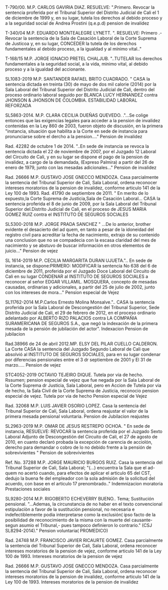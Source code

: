 T-790/00. M.P. CARLOS GAVIRIA DIAZ. RESUELVE: ".Primero. Revocar la sentencia proferida por el Tribunal Superior del Distrito Judicial de Cali el 1 de diciembre de 1999 y, en su lugar, tutela los derechos al debido proceso y a la seguridad social de Andrea Prostini (q.e.p.d)
 pension de invalidez

 T-340/04 M.P. EDUARDO MONTEALEGRE LYNETT. ".
RESUELVE: Primero .- Revocar la sentencia de la Sala de Casación Laboral de la Corte Suprema de Justicoa y, en su lugar, CONCEDER la tutela de los derechos fundamentales al debido proceso, a la igualdad y al mínimo vital.."

 T-168/15 M.P. JORGE IGNACIO PRETEL CHALJUB.  "..TUTELAR los derechos fundamentales a la seguridad social, a la vida, minimo vital, al debido proceso y a la igualdad del accionante.


 SL1083-2019 M.P. SANTANDER RAFAEL BRITO CUADRADO. " CASA la sentencia dictada en treinta (30) de mayo de dos mil calorie (2014) por la Sala Laboral del Tribunal Superior del Distrito Judicial de Cali, dentro del proceso ordinario laboral seguido por BLANCA LUCY HERNANDEZ contra JHONSON & JHONSON DE COLOMBIA.
 ESTABILIDAD LABORAL REFORZADA

 SL5863-2014. M.P. CLARA CECILIA DUEÑAS QUEVEDO.  ."...Se colige entonces que las exigencias legales para acceder a la pension de invalidez contenidas en la Ley 860 de 2003, fueron objeto de discusión, en la primera "instancia, situación que habilita a la Corte en sede de instancia para pronunciarse sobre el dercho a la pension...."
 Pension de invalidez

 Rad. 42282 de octubre 1 de 2014. "..En sede de instancia se revoca la sentencia dictada el 22 de noviembre de 2007, por el Juzgado 12 Laboral del Circuito de Cali, y en su lugar se dispone el pago de la pension de invalidez, a cargo de la demandada, (Expreso Palmira) a partir del 26 de enero de 1979, junto con las mesadas adicionales..."
 Pension de invalidez

 Rad. 26666  M.P. GUSTAVO JOSE GNECCO MENDOZA. Casa parcialmente la sentencia del Tribunal Superior de Cali, Sala Laboral, ordena reconocer intereses moratorios de la pension de invalidez, conforme articulo 141 de la Ley 100 de 1993.
 Rad. 41790 de septiembre de 2011. " En merito de lo expuesto,la Corte  Suprema de Justicia,Sala de Casación Laboral...
CASA la sentencia proferida el 8 de junio de 2009, por la Sala Laboral del Tribunal Superior del.Distrito Judicial de Cali, en el proceso de JESUS MARIA GOMEZ RUIZ contra el INSTITUTO DE SEGUROS SOCIALES


 SL5300-2018 M.P. JORGE PRADA SANCHEZ " ...De lo anterior, brother evidente el desacierto del ad quem, en tanto a pesar de la idoneidad del registro civil para acreditar la fecha de nacimiento, extrajo de su contenido una conclusion que no se compadecia con la escasa claridad del mes de nacimiento y se abstuvo de buscar información en otros elementos de juicio..."
 Pension de vejez
 
 SL 1614-2019 M.P. CECILIA MARGARITA DURAN UJUETA.".. En sede de instancia, se dispone:PRIMERO: MODIFICAR la sentencia No 638 del 6 de diciembre de 2011, proferida por el Juzgado Doce Laboral del Circuito de  Cali en su lugar CONDENAR al INSTITUTO DE SEGUROS SOCIALES a reconocer al señor EDGAR VILLAMIL. MOSQUERA, concepto de mesadas causadas, ordinarias y adicionales, a partir del 25 de julio de 2002, junto con los intereses de mora..."
 Pension especial de Vejez

 SL11762-2014 M.P.Carlos Ernesto Molina Monsalve.".. CASA la sentencia proferida por la Sala Laboral de Descongestión del Tribunal Superior, Sede Distrito Judicial de Cali, el 29 de febrero de 2012, en el proceso ordinario adelantado por ALBERTO RIZO PALACIOS contra LA COMPAÑIA SURAMERICANA DE SEGUROS S.A., que negó la indexación de la primera mesada de la pensión de jubilación del actor".
 Indexacion Pension de jubilacion

 Rad.38966 de 24 de abril 2012.MP. ELSY DEL PILAR CUELLO CALDERON. La Corte CASA la sentencia del Juzgado Segundo Laboral de Cali que absolvió al INSTITUTO DE SEGUROS SOCIALES, para en su lugar condenar por diferencias pensionales entre el 3 dr septiembre de 2001 y El 31 de marzo.....
 Pension de vejez

 STC4052-2019 OCTAVIO TEJEIRO DIQUE. Tutela por via de hecho.
Rssumen; pension especial de vejez que fue negada por  la Sala Laboral de la Corte Suprema dr Justicia, Sala Laboral, pero en Accion de Tutela por via de hecho, la Sala Civil de la Corte Suprema de Justicia, reconocio pension especial de vejez.
 Tutela por via de hecho
 Pension especial de Vejez

 Rad. 32068 M.P. LUIS JAVIER OSORIO LOPEZ. Casa la sentencia del Tribunal Superior de Cali, Sala Laboral, ordena reajustar el valor  de  la primera mesada pensional voluntaria.
 Pension de Jubilacion reajustes

 SL2963-2019 M.P. OMAR DE JESUS RESTREPO OCHOA. " En sede de instancia, RESUELVE: REVOCAR la sentencia proferida por el Juzgado Sexto Laboral Adjunto de Descongestión del Circuito de Cali, el 27 de agosto de 2010, en cuanto declaró probada la excepción de carencia de acciolón, derecho para demandar o cobro de lo no debido frente a la pensión de sobrevivientes "
 Pension de sobrevivientes

 Ref. No. 37288 M.P. JORGE MAURICIO BURGOS RUIZ. Casa la sentencia del Tribunal Superior de Cali, Sala Laboral; "(...) encuentra la Sala que el ad-quem no acertó cuando, para efectos de aplicar el articulo 65 del CST, dedujo la buena fe del empleador con la sola admisión de la solicitud del acuerdo, con base en el articulo 17 prenombrado.."
 Indemnizacion moratoria
 Prestaciones sociales

 SL9280-2014 M.P. RIGOBERTO ECHEVERRY BUENO.. Tema; Sustitución pensional. "...Ademas, la circunstancia de no haber en el texto convencional estipulaciòn  a favor de la sustitución pensional, no necesaria e indefectiblemente podia interpretarse como la exclusión( ipso facto de la posibilidad de reconocimiento de la misma con la muerte del causante- segun asumio el Tribunal,- pues tampoco definieron lo contrario." (CSJ SL8294-2014)."
 Pension voluntaria( PROMEDICO)


 Rad. 24748 M.P. FRANCISCO JAVIER RICAURTE GOMEZ. Casa parcialmente la sentencia del Tribunal Superior de Cali,  Sala Laboral, ordena reconocer intereses moratorios de la pension de vejez, conforme articulo 141 de la Ley 100 de 1993.
 Intereses moratorios de la pension de vejez

 Rad. 26666  M.P. GUSTAVO JOSE GNECCO MENDOZA. Casa parcialmente la sentencia del Tribunal Superior de Cali, Sala Laboral, ordena reconocer intereses moratorios de la pension de invalidez, conforme articulo 141 de la Ley 100 de 1993.
 Intereses moratorios de la pension de invalidez